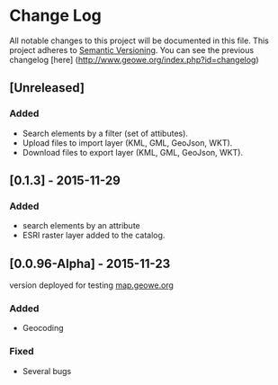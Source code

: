 # Change Log
All notable changes to this project will be documented in this file.
This project adheres to [Semantic Versioning](http://semver.org/).
You can see the previous changelog [here] (http://www.geowe.org/index.php?id=changelog)

## [Unreleased]
### Added
- Search elements by a filter (set of attibutes).
- Upload files to import layer (KML, GML, GeoJson, WKT).
- Download files to export layer (KML, GML, GeoJson, WKT).

## [0.1.3] - 2015-11-29
### Added
- search elements by an attribute
- ESRI raster layer added to the catalog.

## [0.0.96-Alpha] - 2015-11-23
version deployed for testing [map.geowe.org](http://map.geowe.org)
### Added
- Geocoding

### Fixed
- Several bugs
